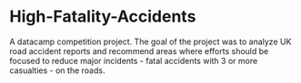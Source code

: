 # High-Fatality-Accidents

A datacamp competition project.
The goal of the project was to analyze UK road accident reports and recommend areas where efforts should be focused to reduce major incidents - fatal accidents with 3 or more casualties - on the roads.
